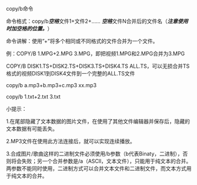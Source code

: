 copy/b命令

命令格式：copy/b***空格***文件1+文件2+…… ***空格***文件N合并后的文件名（***注意使用时加空格的位置。***）

命令讲解：使用”+”将多个相同或不同格式的文件合并为一个文件。

例：COPY/B 1.MPG+2.MPG 3.MPG，即把视频1.MPG和2.MPG合并为3.MPG 

COPY/B DISK1.TS+DISK2.TS+DISK3.TS+DISK4.TS ALL.TS，可以无损合并TS格式的视频DISK1到DISK4文件到一个完整的ALL.TS文件

copy/b a.mp3+b.mp3+c.mp3 xx.mp3

copy/b 1.txt+2.txt 3.txt

小提示：

1.在尾部隐藏了文本数据的图片文件，在使用了其他文件编辑器并保存后，隐藏的文本数据有可能丢失。

2.MP3文件在使用此方法连接后，就可以实现连续播放。

3.合成图片/歌曲这样的二进制文件必须使用/b参数（b代表Binaty，二进制），否则将会失败；另一个合并参数是/a（ASCll，文本文件），只能用于纯文本的合并。两参数不能同时使用，二进制方式可以合并文本文件和二进制文件，而文本方式用于纯文本的合并。

